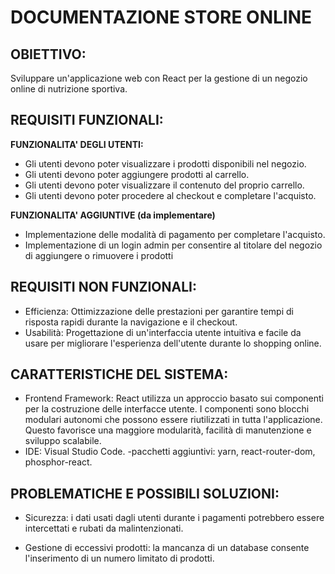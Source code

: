 # **DOCUMENTAZIONE STORE ONLINE**

## **OBIETTIVO:**
Sviluppare un'applicazione web con React per la gestione di un negozio online di nutrizione sportiva.

## **REQUISITI FUNZIONALI:**

**FUNZIONALITA' DEGLI UTENTI:**
- Gli utenti devono poter visualizzare i prodotti disponibili nel negozio.
- Gli utenti devono poter aggiungere prodotti al carrello.
- Gli utenti devono poter visualizzare il contenuto del proprio carrello.
- Gli utenti devono poter procedere al checkout e completare l'acquisto.
  
**FUNZIONALITA' AGGIUNTIVE (da implementare)**
- Implementazione delle modalità di pagamento per completare l'acquisto.
- Implementazione di un login admin per consentire al titolare del negozio di aggiungere o rimuovere i prodotti
  
## **REQUISITI NON FUNZIONALI:**
- Efficienza: Ottimizzazione delle prestazioni per garantire tempi di risposta rapidi durante la navigazione e il checkout.
- Usabilità: Progettazione di un'interfaccia utente intuitiva e facile da usare per migliorare l'esperienza dell'utente durante lo shopping online.
  
## **CARATTERISTICHE** **DEL** **SISTEMA**:
- Frontend Framework: React utilizza un approccio basato sui componenti per la costruzione delle interfacce utente. I componenti sono blocchi modulari autonomi che possono essere riutilizzati in tutta l'applicazione. Questo favorisce una maggiore modularità, facilità di manutenzione e sviluppo scalabile.
- IDE: Visual Studio Code.
-pacchetti aggiuntivi: yarn, react-router-dom, phosphor-react.

## **PROBLEMATICHE E POSSIBILI SOLUZIONI:**
- Sicurezza: i dati usati dagli utenti durante i pagamenti potrebbero essere intercettati e rubati da malintenzionati. 

- Gestione di eccessivi prodotti: la mancanza di un database consente l'inserimento di un numero limitato di prodotti.
  

